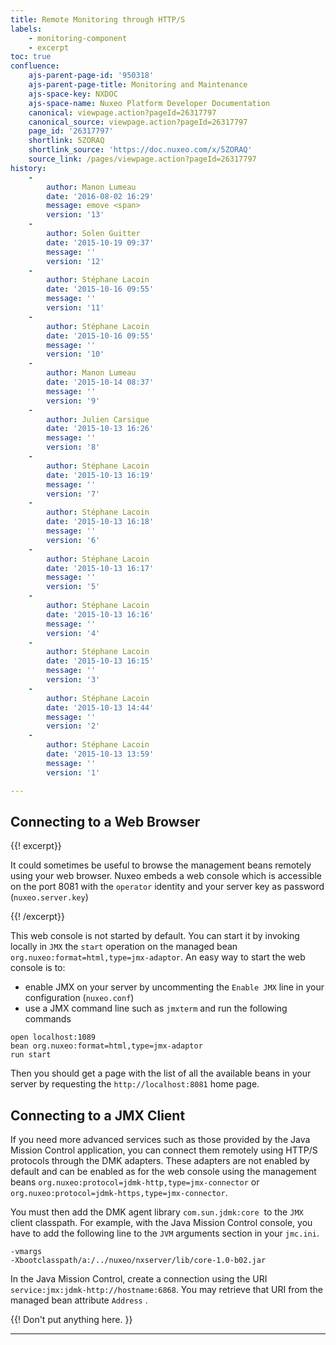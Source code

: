 ```yaml
---
title: Remote Monitoring through HTTP/S
labels:
    - monitoring-component
    - excerpt
toc: true
confluence:
    ajs-parent-page-id: '950318'
    ajs-parent-page-title: Monitoring and Maintenance
    ajs-space-key: NXDOC
    ajs-space-name: Nuxeo Platform Developer Documentation
    canonical: viewpage.action?pageId=26317797
    canonical_source: viewpage.action?pageId=26317797
    page_id: '26317797'
    shortlink: 5ZORAQ
    shortlink_source: 'https://doc.nuxeo.com/x/5ZORAQ'
    source_link: /pages/viewpage.action?pageId=26317797
history:
    - 
        author: Manon Lumeau
        date: '2016-08-02 16:29'
        message: emove <span>
        version: '13'
    - 
        author: Solen Guitter
        date: '2015-10-19 09:37'
        message: ''
        version: '12'
    - 
        author: Stéphane Lacoin
        date: '2015-10-16 09:55'
        message: ''
        version: '11'
    - 
        author: Stéphane Lacoin
        date: '2015-10-16 09:55'
        message: ''
        version: '10'
    - 
        author: Manon Lumeau
        date: '2015-10-14 08:37'
        message: ''
        version: '9'
    - 
        author: Julien Carsique
        date: '2015-10-13 16:26'
        message: ''
        version: '8'
    - 
        author: Stéphane Lacoin
        date: '2015-10-13 16:19'
        message: ''
        version: '7'
    - 
        author: Stéphane Lacoin
        date: '2015-10-13 16:18'
        message: ''
        version: '6'
    - 
        author: Stéphane Lacoin
        date: '2015-10-13 16:17'
        message: ''
        version: '5'
    - 
        author: Stéphane Lacoin
        date: '2015-10-13 16:16'
        message: ''
        version: '4'
    - 
        author: Stéphane Lacoin
        date: '2015-10-13 16:15'
        message: ''
        version: '3'
    - 
        author: Stéphane Lacoin
        date: '2015-10-13 14:44'
        message: ''
        version: '2'
    - 
        author: Stéphane Lacoin
        date: '2015-10-13 13:59'
        message: ''
        version: '1'

---
```

## Connecting to a Web Browser

{{! excerpt}}

It could sometimes be useful to browse the management beans remotely using your web browser. Nuxeo embeds a web console which is accessible on the port 8081 with the&nbsp;`operator` identity and your server key as password (`nuxeo.server.key`)

{{! /excerpt}}

This web console is not started by default.
You can start it by invoking locally in&nbsp;`JMX` the&nbsp;`start` operation on the managed bean `org.nuxeo:format=html,type=jmx-adaptor`.
An easy way to start the web console is to:

*   enable JMX on your server by uncommenting the&nbsp;`Enable JMX` line in your configuration (`nuxeo.conf`)
*   use a JMX command line such as&nbsp;`jmxterm` and run the following commands

```text
open localhost:1089
bean org.nuxeo:format=html,type=jmx-adaptor
run start
```

Then you should get a page with the list of all the available beans in your server by requesting the&nbsp;`http://localhost:8081` home page.

## Connecting to a JMX Client

If you need more advanced services such as those provided by the Java Mission Control application, you can connect them remotely using HTTP/S protocols through the DMK adapters. These adapters are not enabled by default and can be enabled as for the web console using the management beans `org.nuxeo:protocol=jdmk-http,type=jmx-connector` or `org.nuxeo:protocol=jdmk-https,type=jmx-connector`.

You must then add the DMK agent library `com.sun.jdmk:core`&nbsp; to the `JMX` client classpath. For example, with the&nbsp;Java Mission Control console, you have to add the following line to the&nbsp;`JVM` arguments section in your&nbsp;`jmc.ini`.

```text
-vmargs
-Xbootclasspath/a:/../nuxeo/nxserver/lib/core-1.0-b02.jar
```

In the Java Mission Control, create a connection using the URI `service:jmx:jdmk-http://hostname:6868`. You may retrieve that URI from the managed bean attribute `Address` .

{{! Don't put anything here. }}

* * *